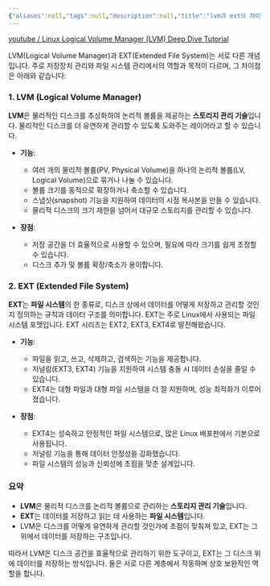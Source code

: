 ```yaml
---
{"aliases":null,"tags":null,"description":null,"title":"lvm과 ext의 차이점이 뭐야?","created":"2024-09-16T16:27:36","updated":"2024-09-16T16:57:20","dg-publish":true,"permalink":"/docs/lvm과 ext의 차이점이 뭐야?/","dgPassFrontmatter":true}
---
```


[youtube / Linux Logical Volume Manager (LVM) Deep Dive Tutorial](https://www.youtube.com/watch?v=MeltFN-bXrQ)

LVM(Logical Volume Manager)과 EXT(Extended File System)는 서로 다른 개념입니다. 주로 저장장치 관리와 파일 시스템 관리에서의 역할과 목적이 다르며, 그 차이점은 아래와 같습니다:

### 1. LVM (Logical Volume Manager)

**LVM**은 물리적인 디스크를 추상화하여 논리적 볼륨을 제공하는 **스토리지 관리 기술**입니다. 물리적인 디스크를 더 유연하게 관리할 수 있도록 도와주는 레이어라고 할 수 있습니다.

- **기능**: 
  - 여러 개의 물리적 볼륨(PV, Physical Volume)을 하나의 논리적 볼륨(LV, Logical Volume)으로 묶거나 나눌 수 있습니다.
  - 볼륨 크기를 동적으로 확장하거나 축소할 수 있습니다.
  - 스냅샷(snapshot) 기능을 지원하여 데이터의 시점 복사본을 만들 수 있습니다.
  - 물리적 디스크의 크기 제한을 넘어서 대규모 스토리지를 관리할 수 있습니다.

- **장점**: 
  - 저장 공간을 더 효율적으로 사용할 수 있으며, 필요에 따라 크기를 쉽게 조정할 수 있습니다.
  - 디스크 추가 및 볼륨 확장/축소가 용이합니다.

### 2. EXT (Extended File System)

**EXT**는 **파일 시스템**의 한 종류로, 디스크 상에서 데이터를 어떻게 저장하고 관리할 것인지 정의하는 규칙과 데이터 구조를 의미합니다. EXT는 주로 Linux에서 사용되는 파일 시스템 포맷입니다. EXT 시리즈는 EXT2, EXT3, EXT4로 발전해왔습니다.

- **기능**:
  - 파일을 읽고, 쓰고, 삭제하고, 검색하는 기능을 제공합니다.
  - 저널링(EXT3, EXT4) 기능을 지원하여 시스템 충돌 시 데이터 손실을 줄일 수 있습니다.
  - EXT4는 대형 파일과 대형 파일 시스템을 더 잘 지원하며, 성능 최적화가 이루어졌습니다.

- **장점**:
  - EXT4는 성숙하고 안정적인 파일 시스템으로, 많은 Linux 배포판에서 기본으로 사용됩니다.
  - 저널링 기능을 통해 데이터 안정성을 강화했습니다.
  - 파일 시스템의 성능과 신뢰성에 초점을 맞춘 설계입니다.

### 요약

- **LVM**은 물리적 디스크를 논리적 볼륨으로 관리하는 **스토리지 관리 기술**입니다.
- **EXT**는 데이터를 저장하고 읽는 데 사용하는 **파일 시스템**입니다.
- LVM은 디스크를 어떻게 유연하게 관리할 것인가에 초점이 맞춰져 있고, EXT는 그 위에서 데이터를 저장하는 구조입니다.

따라서 LVM은 디스크 공간을 효율적으로 관리하기 위한 도구이고, EXT는 그 디스크 위에 데이터를 저장하는 방식입니다. 둘은 서로 다른 계층에서 작동하며 상호 보완적인 역할을 합니다.
